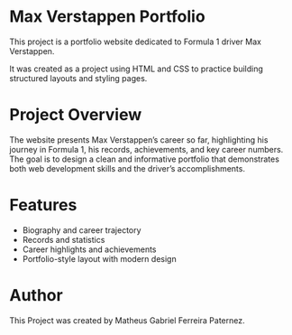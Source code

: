 # Max Verstappen Portfolio

This project is a portfolio website dedicated to Formula 1 driver Max Verstappen.

It was created as a project using HTML and CSS to practice building structured layouts and styling pages.

# Project Overview
The website presents Max Verstappen’s career so far, highlighting his journey in Formula 1, his records, achievements, and key career numbers.  
The goal is to design a clean and informative portfolio that demonstrates both web development skills and the driver’s accomplishments.

# Features
- Biography and career trajectory  
- Records and statistics  
- Career highlights and achievements  
- Portfolio-style layout with modern design

# Author
This Project was created by Matheus Gabriel Ferreira Paternez.